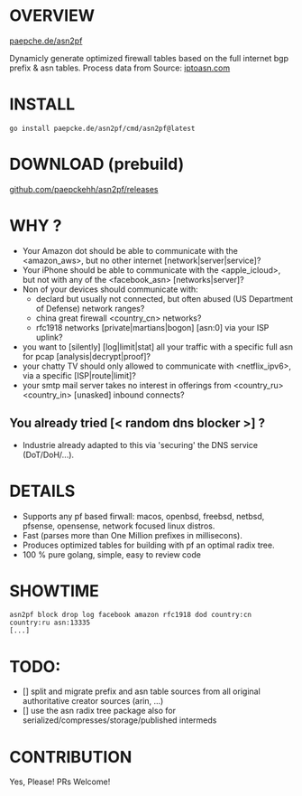 # OVERVIEW

[paepche.de/asn2pf](https://paepcke.de/asn2pf)

Dynamicly generate optimized firewall tables based on the full internet bgp prefix & asn tables.
Process data from Source: [iptoasn.com](https://iptoasn.com)

# INSTALL 

```
go install paepcke.de/asn2pf/cmd/asn2pf@latest
```

# DOWNLOAD (prebuild)

[github.com/paepckehh/asn2pf/releases](https://github.com/paepckehh/asn2pf/releases)

# WHY ?

- Your Amazon dot should be able to communicate with the <amazon_aws>, but no other internet [network|server|service]?
- Your iPhone should be able to communicate with the <apple_icloud>, but not with any of the <facebook_asn> [networks|server]?
- Non of your devices should communicate with:
	- declard but usually not connected, but often abused  <dod>  (US Department of Defense) network ranges?
	- china great firewall <country_cn> networks?
	- rfc1918 <notconnected> networks [private|martians|bogon] [asn:0] via your ISP uplink?
- you want to \[silently\] \[log|limit|stat\] all your traffic with a specific full asn for pcap [analysis|decrypt|proof]?
- your chatty TV should only allowed to communicate with <netflix_ipv6>, via a specific [ISP|route|limit]?
- your smtp mail server takes no interest in offerings from <country_ru> <country_in> [unasked] inbound connects?

## You already tried [< random dns blocker >] ?

- Industrie already adapted to this via 'securing' the DNS service (DoT/DoH/...). 

# DETAILS

- Supports any pf based firwall: macos, openbsd, freebsd, netbsd, pfsense, opensense, network focused linux distros.
- Fast (parses more than One Million prefixes in millisecons).
- Produces optimized tables for building with pf an optimal radix tree.
- 100 % pure golang, simple, easy to review code

# SHOWTIME

```Shell 
asn2pf block drop log facebook amazon rfc1918 dod country:cn country:ru asn:13335
[...]

```

# TODO: 
- [] split and migrate prefix and asn table sources from all original authoritative creator sources (arin, ...)
- [] use the asn radix tree package also for serialized/compresses/storage/published intermeds

# CONTRIBUTION

Yes, Please! PRs Welcome! 
